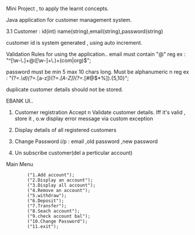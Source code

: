Mini Project , to apply the learnt concepts.

Java application for customer management system.

3.1 Customer : id(int) name(string),email(string),password(string)


customer id is system generated , using auto increment.



Validation Rules for using the application..
email must contain "@" 
reg ex : "^[\\w-\\.]+@([\\w-]+\\.)+(com|org)$";

password must be min 5 max 10 chars long. Must be alphanumeric n 
reg ex : "(?=.*\\d)(?=.*[a-z])(?=.*[A-Z])(?=.*[#@$*%]).{5,10}";

duplicate customer details should not be stored.
 


EBANK UI..
1. Customer registration
Accept n Validate customer details.
Iff it's valid , store it  , o.w display error message via custom exception

2. Display details of all registered customers



4. Change Password 
i/p : email ,old password ,new password

5. Un subscribe customer(del a perticular account)

Main Menu 


			("1.Add account");
			("2.Display an account");
			("3.Display all account");
			("4.Remove an account");
			("5.withdraw");
			("6.Deposit");
			("7.Transfer");
			("8.Seach account");
			("9.check account bal");
			("10.Change Password");
			("11.exit");




